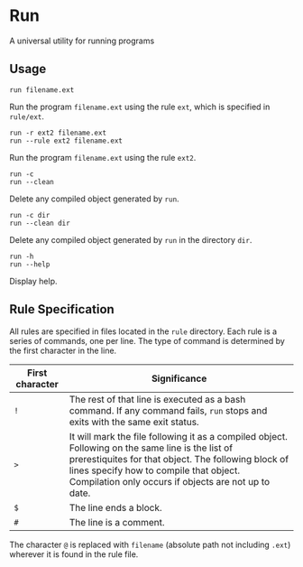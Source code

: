 # Run

A universal utility for running programs

## Usage

```text
run filename.ext
```

Run the program `filename.ext` using the rule `ext`, which is specified in `rule/ext`.

```text
run -r ext2 filename.ext
run --rule ext2 filename.ext
```

Run the program `filename.ext` using the rule `ext2`.

```text
run -c
run --clean
```

Delete any compiled object generated by `run`.

```text
run -c dir
run --clean dir
```

Delete any compiled object generated by `run` in the directory `dir`.


```text
run -h
run --help
```

Display help.


## Rule Specification

All rules are specified in files located in the `rule` directory. Each rule is a series of commands, one per line. The type of command is determined by the first character in the line.

| First character | Significance |
|-----|------------------------|
| `!` | The rest of that line is executed as a bash command. If any command fails, `run` stops and exits with the same exit status. |
| `>` | It will mark the file following it as a compiled object. Following on the same line is the list of prerestiquites for that object. The following block of lines specify how to compile that object. Compilation only occurs if objects are not up to date. |
| `$` | The line ends a block. |
| `#` | The line is a comment. |

The character `@` is replaced with `filename` (absolute path not including `.ext`) wherever it is found in the rule file.
